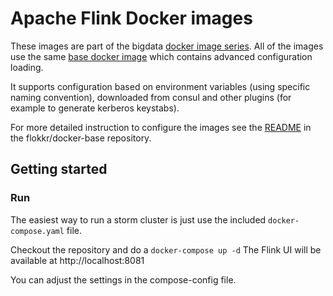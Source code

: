 # Apache Flink Docker images

These images are part of the bigdata [docker image series](https://github.com/flokkr). All of the images use the same [base docker image](https://github.com/flokkr/docker-baseimage) which contains advanced configuration loading. 

It supports configuration based on environment variables (using specific naming convention), downloaded from consul and other plugins (for example to generate kerberos keystabs).

For more detailed instruction to configure the images see the [README](https://github.com/flokkr/docker-base/blob/master/README.md) in the flokkr/docker-base repository.

## Getting started

### Run

The easiest way to run a storm cluster is just use the included ```docker-compose.yaml``` file.

Checkout the repository and do a ```docker-compose up -d``` The Flink UI will be available at http://localhost:8081

You can adjust the settings in the compose-config file.




